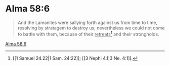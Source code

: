 # Alma 58:6

> And the Lamanites were sallying forth against us from time to time, resolving by stratagem to destroy us; nevertheless we could not come to battle with them, because of their <u>retreats</u>[^a] and their strongholds.

[Alma 58:6](https://www.churchofjesuschrist.org/study/scriptures/bofm/alma/58?lang=eng&id=p6#p6)


[^a]: [[1 Samuel 24.22|1 Sam. 24:22]]; [[3 Nephi 4.1|3 Ne. 4:1]].  
